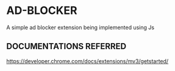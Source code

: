 # AD-BLOCKER
A simple ad blocker extension being implemented using Js

## **DOCUMENTATIONS REFERRED**

https://developer.chrome.com/docs/extensions/mv3/getstarted/
